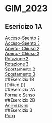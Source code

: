 # GIM_2023

 ## Esericizo 1A   
[Acceso-Spento 2]()  
[Acceso-Spento 3]()  
[Aperto- Chiuso 2]()  
[Aperto- Chiuso 3]()  
[Rotazione 2]()  
[Rotazione 3]()  
[Spostamento 2]()  
[Spostamento 3]()  
##Esercizio 1B  
[Dittico ()]  
##esercizio 2A  
[Forma e Senso]()  
##Esercizio 2B  
[Animazione]()  
##Esercizio 3  
[Pong]()  



